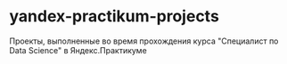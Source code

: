 # yandex-practikum-projects
Проекты, выполненные во время прохождения курса "Специалист по Data Science" в Яндекс.Практикуме
